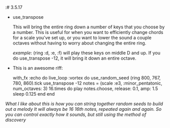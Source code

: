:# 3.5.17
- use_transpose

	This will bring the entire ring down a number of keys that you choose by
	a number.  This is useful for when you want to efficiently change chords
	for a scale you've set up, or you want to lower the sound a couple
	octaves without having to worry about changing the entire ring.
	
	*example*: (ring :d, :e, :f) will play these keys on middle D and up.
		   If you do use_transpose -12, it will bring it down an entire
		   octave.
- This is an awesome riff:

	with_fx :echo do
 	   live_loop :vortex do
    	   use_random_seed (ring 800, 767, 780, 860).tick
    	   use_transpose -12
    	   notes = (scale :e3, :minor_pentatonic, num_octaves: 3)
    	   16.times do
     		play notes.choose, release: 0.1, amp: 1.5
      		sleep 0.125
    	   end
  	end

*What I like about this is how you can string together random seeds to build out a melody
It will always be 16 16th notes, repeated again and again. So you can control exactly how
it sounds, but still using the method of discovery*










